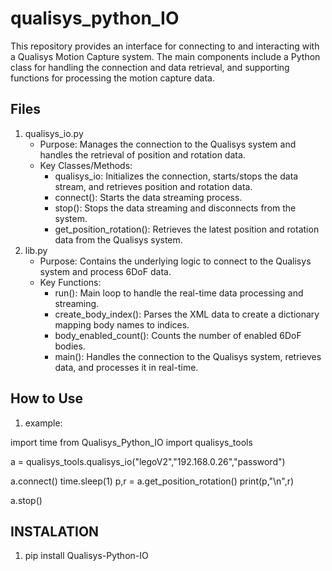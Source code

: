 # qualisys_python_IO
This repository provides an interface for connecting to and interacting with a Qualisys Motion Capture system. The main components include a Python class for handling the connection and data retrieval, and supporting functions for processing the motion capture data.

Files
-----
1. qualisys_io.py
   * Purpose: Manages the connection to the Qualisys system and handles the retrieval of position and rotation data.
   * Key Classes/Methods:
     * qualisys_io: Initializes the connection, starts/stops the data stream, and retrieves position and rotation data.
     * connect(): Starts the data streaming process.
     * stop(): Stops the data streaming and disconnects from the system.
     * get_position_rotation(): Retrieves the latest position and rotation data from the Qualisys system.
2. lib.py
   * Purpose: Contains the underlying logic to connect to the Qualisys system and process 6DoF data.
   * Key Functions:
     * run(): Main loop to handle the real-time data processing and streaming.
     * create_body_index(): Parses the XML data to create a dictionary mapping body names to indices.
     * body_enabled_count(): Counts the number of enabled 6DoF bodies.
     * main(): Handles the connection to the Qualisys system, retrieves data, and processes it in real-time.

How to Use
----------
1. example:

import time
from Qualisys_Python_IO import qualisys_tools

a = qualisys_tools.qualisys_io("legoV2","192.168.0.26","password")

a.connect()
time.sleep(1)
p,r = a.get_position_rotation()
print(p,"\n",r)

a.stop()

INSTALATION
-----------
1. pip install Qualisys-Python-IO